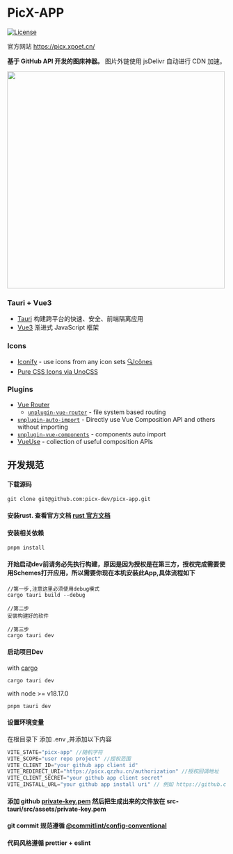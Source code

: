# PicX-APP

[![License](https://img.shields.io/github/license/XPoet/picx.svg)](https://github.com/XPoet/picx/blob/master/LICENSE)

官方网站 https://picx.xpoet.cn/

**基于 GitHub API 开发的图床神器。** 图片外链使用 jsDelivr 自动进行 CDN 加速。

<img src="https://cdn.jsdelivr.net/gh/zhazhazhu/image-hosting@master/image_7XARhZ.png" style="height: 500px" />

### Tauri + Vue3

- [Tauri](https://tauri.app/zh-cn/) 构建跨平台的快速、安全、前端隔离应用
- [Vue3](https://cn.vuejs.org/) 渐进式 JavaScript 框架


### Icons

- [Iconify](https://iconify.design) - use icons from any icon sets [🔍Icônes](https://icones.netlify.app/)
- [Pure CSS Icons via UnoCSS](https://github.com/antfu/unocss/tree/main/packages/preset-icons)

### Plugins

- [Vue Router](https://github.com/vuejs/vue-router)
  - [`unplugin-vue-router`](https://github.com/posva/unplugin-vue-router) - file system based routing
- [`unplugin-auto-import`](https://github.com/antfu/unplugin-auto-import) - Directly use Vue Composition API and others without importing
- [`unplugin-vue-components`](https://github.com/antfu/unplugin-vue-components) - components auto import
- [VueUse](https://github.com/antfu/vueuse) - collection of useful composition APIs

## 开发规范

#### 下载源码
```shell
git clone git@github.com:picx-dev/picx-app.git
```

#### 安装rust. 查看官方文档 [rust 官方文档](https://www.rust-lang.org/tools/install)

#### 安装相关依赖

```shell
pnpm install
```

#### 开始启动dev前请务必先执行构建，原因是因为授权是在第三方，授权完成需要使用Schemes打开应用，所以需要你现在本机安装此App,具体流程如下

```shell
//第一步,注意这里必须使用debug模式
cargo tauri build --debug

//第二步
安装构建好的软件

//第三步
cargo tauri dev
```

#### 启动项目Dev
with [cargo](https://doc.rust-lang.org/cargo/)
```shell
cargo tauri dev
```

with node >= v18.17.0
```
pnpm tauri dev
```

#### 设置环境变量
在根目录下 添加 .env ,并添加以下内容

```ts
VITE_STATE="picx-app" //随机字符
VITE_SCOPE="user repo project" //授权范围
VITE_CLIENT_ID="your github app client id"
VITE_REDIRECT_URI="https://picx.qzzhu.cn/authorization" //授权回调地址
VITE_CLIENT_SECRET="your github app client secret"
VITE_INSTALL_URL="your github app install uri" // 例如 https://github.com/apps/picx-app
```

#### 添加 github [private-key.pem](https://docs.github.com/zh/apps/creating-github-apps/authenticating-with-a-github-app/about-authentication-with-a-github-app#generating-a-private-key) 然后把生成出来的文件放在 src-tauri/src/assets/private-key.pem

#### git commit 规范遵循 [@commitlint/config-conventional](https://github.com/conventional-changelog/commitlint/tree/master/@commitlint/config-conventional)

#### 代码风格遵循 prettier + eslint

